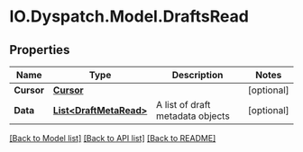 # IO.Dyspatch.Model.DraftsRead
## Properties

Name | Type | Description | Notes
------------ | ------------- | ------------- | -------------
**Cursor** | [**Cursor**](Cursor.md) |  | [optional] 
**Data** | [**List&lt;DraftMetaRead&gt;**](DraftMetaRead.md) | A list of draft metadata objects | [optional] 

[[Back to Model list]](../README.md#documentation-for-models) [[Back to API list]](../README.md#documentation-for-api-endpoints) [[Back to README]](../README.md)

